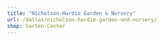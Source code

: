 ```yaml
---
title: "Nicholson-Hardie Garden & Nursery"
url: /dallas/nicholson-hardie-garden-und-nursery/
shop: Garten-Center
---
```

